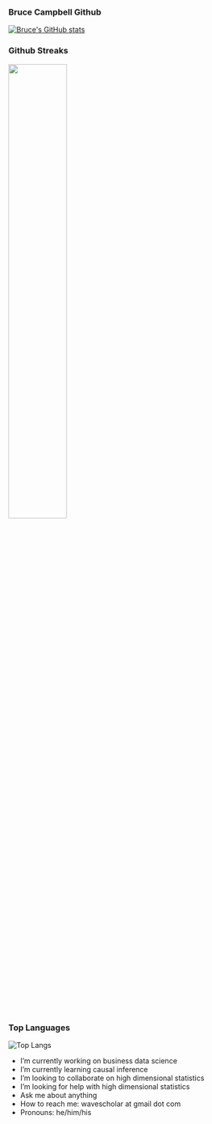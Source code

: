 ### Bruce Campbell Github

[![Bruce's GitHub stats](https://github-readme-stats.vercel.app/api?username=brucebcampbell)](https://github.com/brucebcampbell/github-readme-stats)

### Github Streaks
<img src="https://github-readme-streak-stats.herokuapp.com/?user=brucebcampbell&theme=light" width="48%" >

### Top Languages

![Top Langs](https://github-readme-stats.vercel.app/api/top-langs/?username=brucebcampbell&layout=compact)


- I’m currently working on business data science 
- I’m currently learning causal inference
- I’m looking to collaborate on high dimensional statistics
- I’m looking for help with high dimensional statistics
- Ask me about anything
- How to reach me: wavescholar at gmail dot com
- Pronouns: he/him/his
